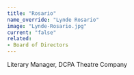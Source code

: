 ```yaml
---
title: "Rosario"
name_override: "Lynde Rosario"
image: "Lynde-Rosario.jpg"
current: "false"
related:
- Board of Directors
---
```


Literary Manager, DCPA Theatre Company
